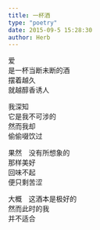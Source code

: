 ```yaml
---  
title: 一杯酒  
type: "poetry"  
date: 2015-09-5 15:28:30  
author: Herb  
---  
```

爱  
是一杯当断未断的酒  
摆着越久  
就越醇香诱人  

我深知  
它是我不可涉的  
然而我却  
偷偷啜饮过  

果然　没有所想象的  
那样美好  
回味不起  
便只剩苦涩  

大概　这酒本是极好的  
然而此时的我  
并不适合  
